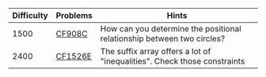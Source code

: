 | Difficulty | Problems | Hints |
| -------- | -------- | -------- |
| 1500 | [CF908C](https://codeforces.com/problemset/problem/908/C) | How can you determine the positional relationship between two circles? |
| 2400 | [CF1526E](https://codeforces.com/problemset/problem/1526/E) | The suffix array offers a lot of "inequalities". Check those constraints |